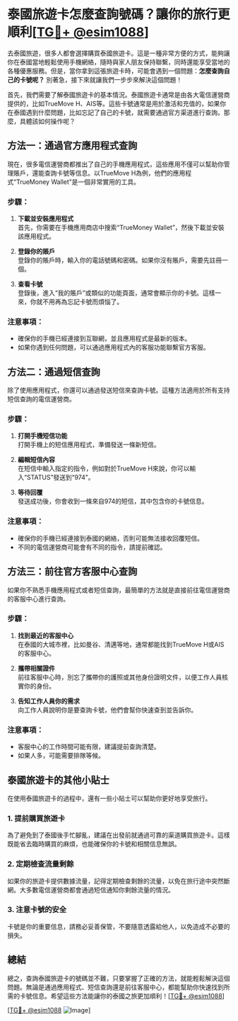 # 泰國旅遊卡怎麼查詢號碼？讓你的旅行更順利[[TG💪+ @esim1088](https://t.me/s/esim1088)]

去泰國旅遊，很多人都會選擇購買泰國旅遊卡。這是一種非常方便的方式，能夠讓你在泰國當地輕鬆使用手機網絡，隨時與家人朋友保持聯繫，同時還能享受當地的各種優惠服務。但是，當你拿到這張旅遊卡時，可能會遇到一個問題：**怎麼查詢自己的卡號呢？** 別著急，接下來就讓我們一步步來解決這個問題！

首先，我們需要了解泰國旅遊卡的基本情況。泰國旅遊卡通常是由各大電信運營商提供的，比如TrueMove H、AIS等。這些卡號通常是用於激活和充值的，如果你在泰國遇到什麼問題，比如忘記了自己的卡號，就需要通過官方渠道進行查詢。那麼，具體該如何操作呢？

## 方法一：通過官方應用程式查詢

現在，很多電信運營商都推出了自己的手機應用程式，這些應用不僅可以幫助你管理賬戶，還能查詢卡號等信息。以TrueMove H為例，他們的應用程式“TrueMoney Wallet”是一個非常實用的工具。

### 步驟：
1. **下載並安裝應用程式**  
   首先，你需要在手機應用商店中搜索“TrueMoney Wallet”，然後下載並安裝該應用程式。
   
2. **登錄你的賬戶**  
   登錄你的賬戶時，輸入你的電話號碼和密碼。如果你沒有賬戶，需要先註冊一個。

3. **查看卡號**  
   登錄後，進入“我的賬戶”或類似的功能頁面，通常會顯示你的卡號。這樣一來，你就不用再為忘記卡號而煩惱了。

### 注意事項：
- 確保你的手機已經連接到互聯網，並且應用程式是最新的版本。
- 如果你遇到任何問題，可以通過應用程式內的客服功能聯繫官方客服。

## 方法二：通過短信查詢

除了使用應用程式，你還可以通過發送短信來查詢卡號。這種方法適用於所有支持短信查詢的電信運營商。

### 步驟：
1. **打開手機短信功能**  
   打開手機上的短信應用程式，準備發送一條新短信。

2. **編輯短信內容**  
   在短信中輸入指定的指令，例如對於TrueMove H來說，你可以輸入“STATUS”發送到“974”。

3. **等待回覆**  
   發送成功後，你會收到一條來自974的短信，其中包含你的卡號信息。

### 注意事項：
- 確保你的手機已經連接到泰國的網絡，否則可能無法接收回覆短信。
- 不同的電信運營商可能會有不同的指令，請提前確認。

## 方法三：前往官方客服中心查詢

如果你不熟悉手機應用程式或者短信查詢，最簡單的方法就是直接前往電信運營商的客服中心進行查詢。

### 步驟：
1. **找到最近的客服中心**  
   在泰國的大城市裡，比如曼谷、清邁等地，通常都能找到TrueMove H或AIS的客服中心。

2. **攜帶相關證件**  
   前往客服中心時，別忘了攜帶你的護照或其他身份證明文件，以便工作人員核實你的身份。

3. **告知工作人員你的需求**  
   向工作人員說明你是要查詢卡號，他們會幫你快速查到並告訴你。

### 注意事項：
- 客服中心的工作時間可能有限，建議提前查詢清楚。
- 如果人多，可能需要排隊等候。

## 泰國旅遊卡的其他小貼士

在使用泰國旅遊卡的過程中，還有一些小貼士可以幫助你更好地享受旅行。

### 1. 提前購買旅遊卡
為了避免到了泰國後手忙腳亂，建議在出發前就通過可靠的渠道購買旅遊卡。這樣既能省去臨時購買的麻煩，也能確保你的卡號和相關信息無誤。

### 2. 定期檢查流量剩餘
如果你的旅遊卡提供數據流量，記得定期檢查剩餘的流量，以免在旅行途中突然斷網。大多數電信運營商都會通過短信通知你剩餘流量的情況。

### 3. 注意卡號的安全
卡號是你的重要信息，請務必妥善保管，不要隨意透露給他人，以免造成不必要的損失。

## 總結

總之，查詢泰國旅遊卡的號碼並不難，只要掌握了正確的方法，就能輕鬆解決這個問題。無論是通過應用程式、短信查詢還是前往客服中心，都能幫助你快速找到所需的卡號信息。希望這些方法能讓你的泰國之旅更加順利！[[TG💪+ @esim1088](https://t.me/s/esim1088)]

[[TG💪+ @esim1088](https://t.me/s/esim1088) ![Image](https://i.postimg.cc/4NQfJmqS/Snipaste-2025-05-13-00-14-12.png)]